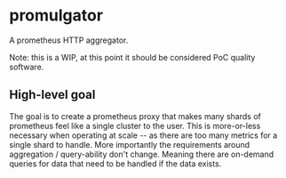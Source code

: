# promulgator
A prometheus HTTP aggregator.

Note: this is a WIP, at this point it should be considered PoC quality software.

## High-level goal
The goal is to create a prometheus proxy that makes many shards of prometheus
feel like a single cluster to the user. This is more-or-less necessary when operating
at scale -- as there are too many metrics for a single shard to handle. More importantly
the requirements around aggregation / query-ability don't change. Meaning there are on-demand
queries for data that need to be handled if the data exists.
